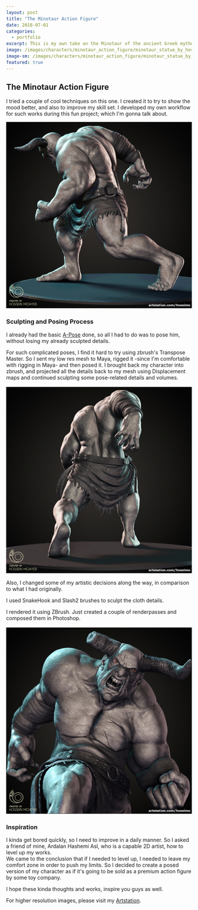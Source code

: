 ```yaml
---
layout: post
title: "The Minotaur Action Figure"
date: 2018-07-01
categories:
  - portfolio
excerpt: This is my own take on the Minotaur of the ancient Greek mythology.
image: /images/characters/minotaur_action_figure/minotaur_statue_by_hossimo_01_square.jpg
image-sm: /images/characters/minotaur_action_figure/minotaur_statue_by_hossimo_01_square.jpg
featured: true
---
```


## The Minotaur Action Figure<br />

I tried a couple of cool techniques on this one. I created it to try to show the mood better, and also to improve my skill set. I developed my own workflow for such works during this fun project; which I'm gonna talk about.

<img src="/images/characters/minotaur_action_figure/minotaur_statue_by_hossimo_02_square.jpg" alt="minotaur_statue_by_hossimo_02_square" style="max-width:100%;height:auto">

### Sculpting and Posing Process<br />

I already had the basic [A-Pose](/portfolio/Minotaur/) done, so all I had to do was to pose him, without losing my already sculpted details. <br />

For such complicated poses, I find it hard to try using zbrush's Transpose Master. So I sent my low res mesh to Maya, rigged it -since I'm comfortable with rigging in Maya- and then posed it. I brought back my character into zbrush, and projected all the details back to my mesh using Displacement maps and continued sculpting some pose-related details and volumes.<br />
<br />
<img src="/images/characters/minotaur_action_figure/minotaur_statue_by_hossimo_03_square.jpg" alt="minotaur_statue_by_hossimo_03_square" style="max-width:100%;height:auto">


Also, I changed some of my artistic decisions along the way, in comparison to what I had originally.<br />

I used SnakeHook and Slash2 brushes to sculpt the cloth details.<br />

I rendered it using ZBrush. Just created a couple of renderpasses and composed them in Photoshop.<br />
<br />
<img src="/images/characters/minotaur_action_figure/minotaur_statue_by_hossimo_04_square.jpg" alt="minotaur_statue_by_hossimo_04_square" style="max-width:100%;height:auto">


### Inspiration<br />

I kinda get bored quickly, so I need to improve in a daily manner. So I asked a friend of mine, Ardalan Hashemi Asl, who is a capable 2D artist, how to level up my works. <br />
 We came to the conclusion that if I needed to level up, I needed to leave my comfort zone in order to push my limits. So I decided to create a posed version of my character as if it's going to be sold as a premium action figure by some toy company.<br />
 
I hope these kinda thoughts and works, inspire you guys as well.


For higher resolution images, please visit my [Artstation](https://www.artstation.com/artwork/Lq1kP).